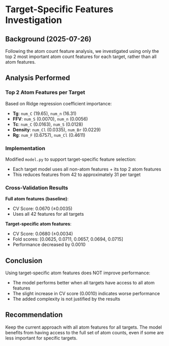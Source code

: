 # Target-Specific Features Investigation

## Background (2025-07-26)
Following the atom count feature analysis, we investigated using only the top 2 most important atom count features for each target, rather than all atom features.

## Analysis Performed

### Top 2 Atom Features per Target
Based on Ridge regression coefficient importance:

- **Tg**: `num_C` (19.65), `num_n` (16.31)
- **FFV**: `num_S` (0.0070), `num_n` (0.0056) 
- **Tc**: `num_C` (0.0163), `num_S` (0.0128)
- **Density**: `num_Cl` (0.0335), `num_Br` (0.0229)
- **Rg**: `num_F` (0.6757), `num_Cl` (0.4611)

### Implementation
Modified `model.py` to support target-specific feature selection:
- Each target model uses all non-atom features + its top 2 atom features
- This reduces features from 42 to approximately 31 per target

### Cross-Validation Results

**Full atom features (baseline)**:
- CV Score: 0.0670 (±0.0035)
- Uses all 42 features for all targets

**Target-specific atom features**:
- CV Score: 0.0680 (±0.0034)
- Fold scores: [0.0625, 0.0711, 0.0657, 0.0694, 0.0715]
- Performance decreased by 0.0010

## Conclusion

Using target-specific atom features does NOT improve performance:
- The model performs better when all targets have access to all atom features
- The slight increase in CV score (0.0010) indicates worse performance
- The added complexity is not justified by the results

## Recommendation

Keep the current approach with all atom features for all targets. The model benefits from having access to the full set of atom counts, even if some are less important for specific targets.